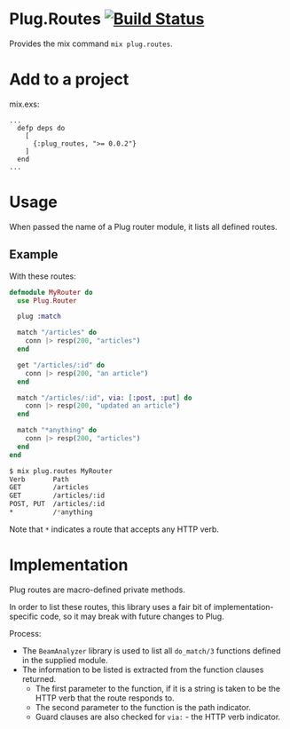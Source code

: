 # Plug.Routes [![Build Status](https://api.travis-ci.org/joeyates/plug-routes.svg)][Continuous Integration]
Provides the mix command `mix plug.routes`.

[Source Code]: https://github.com/joeyates/plug-routes "Source code at GitHub"
[Continuous Integration]: http://travis-ci.org/joeyates/plug-routes "Build status by Travis-CI"

# Add to a project

mix.exs:
```
...
  defp deps do
    [
      {:plug_routes, ">= 0.0.2"}
    ]
  end
...
```

# Usage

When passed the name of a Plug router module, it lists
all defined routes.

## Example

With these routes:

```elixir
defmodule MyRouter do
  use Plug.Router

  plug :match

  match "/articles" do
    conn |> resp(200, "articles")
  end

  get "/articles/:id" do
    conn |> resp(200, "an article")
  end

  match "/articles/:id", via: [:post, :put] do
    conn |> resp(200, "updated an article")
  end

  match "*anything" do
    conn |> resp(200, "articles")
  end
end
```

```sh
$ mix plug.routes MyRouter
Verb       Path
GET        /articles
GET        /articles/:id
POST, PUT  /articles/:id
*          /*anything
```

Note that `*` indicates a route that accepts any HTTP verb.

# Implementation

Plug routes are macro-defined private methods.

In order to list these routes, this library uses a fair bit of
implementation-specific code, so it may break with future changes to Plug.

Process:

* The `BeamAnalyzer` library is used to list all `do_match/3` functions defined in
the supplied module.
* The information to be listed is extracted from the function clauses returned.
  * The first parameter to the function, if it is a string is taken to be the HTTP
    verb that the route responds to.
  * The second parameter to the function is the path indicator.
  * Guard clauses are also checked for `via:` - the HTTP verb indicator.
